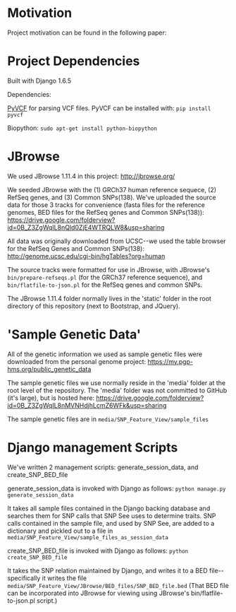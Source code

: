 Motivation
=======
Project motivation can be found in the following paper: 


Project Dependencies
=======
Built with Django 1.6.5

Dependencies:

<a href="http://pyvcf.readthedocs.org/en/latest/">PyVCF</a> for parsing VCF files.  PyVCF can be installed with: `pip install pyvcf`

Biopython: `sudo apt-get install python-biopython`


JBrowse
=======
We used JBrowse 1.11.4 in this project: http://jbrowse.org/

We seeded JBrowse with the (1) GRCh37 human reference sequece, (2) RefSeq genes, and (3) Common SNPs(138).  We've uploaded the source data for those 3 tracks for convenience (fasta files for the reference genomes, BED files for the RefSeq genes and Common SNPs(138)): https://drive.google.com/folderview?id=0B_Z3ZgWqIL8nQld0ZjE4WTRQLW8&usp=sharing

All data was originally downloaded from UCSC--we used the table browser for the RefSeq Genes and Common SNPs(138): http://genome.ucsc.edu/cgi-bin/hgTables?org=human


The source tracks were formatted for use in JBrowse, with JBrowse's `bin/prepare-refseqs.pl` (for the GRCh37 reference sequence), and `bin/flatfile-to-json.pl` for the RefSeq genes and common SNPs.  


The JBrowse 1.11.4 folder normally lives in the 'static' folder in the root directory of this repository (next to Bootstrap, and JQuery).  


'Sample Genetic Data' 
=======
All of the genetic information we used as sample genetic files were downloaded from the personal genome project: https://my.pgp-hms.org/public_genetic_data

The sample genetic files we use normally reside in the 'media' folder at the root level of the repository.  The 'media' folder was not committed to GitHub (it's large), but is hosted here: https://drive.google.com/folderview?id=0B_Z3ZgWqIL8nMVNHdjhLcmZ6WFk&usp=sharing

The sample genetic files are in `media/SNP_Feature_View/sample_files`


Django management Scripts
=======
We've written 2 management scripts: generate_session_data, and create_SNP_BED_file

generate_session_data is invoked with Django as follows: `python manage.py generate_session_data`

It takes all sample files contained in the Django backing database and searches them for SNP calls that SNP See uses to determine traits.  SNP calls contained in the sample file, and used by SNP See, are added to a dictionary and pickled out to a file in `media/SNP_Feature_View/sample_files_as_session_data`

create_SNP_BED_file is invoked with Django as follows: `python create_SNP_BED_file`

It takes the SNP relation maintained by Django, and writes it to a BED file--specifically it writes the file `media/SNP_Feature_View/JBrowse/BED_files/SNP_BED_file.bed`  (That BED file can be incorporated into JBrowse for viewing using JBrowse's bin/flatfile-to-json.pl script.)  
